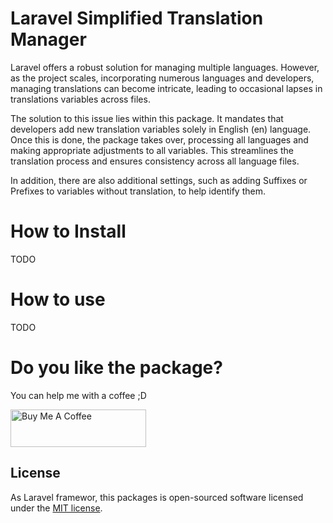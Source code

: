 # Laravel Simplified Translation Manager

Laravel offers a robust solution for managing multiple languages. However, as the project scales, incorporating numerous languages and developers, managing translations can become intricate, leading to occasional lapses in translations variables across files.

The solution to this issue lies within this package. It mandates that developers add new translation variables solely in English (en) language. Once this is done, the package takes over, processing all languages and making appropriate adjustments to all variables. This streamlines the translation process and ensures consistency across all language files.

In addition, there are also additional settings, such as adding Suffixes or Prefixes to variables without translation, to help identify them.

# How to Install

TODO

# How to use

TODO

# Do you like the package?

You can help me with a coffee ;D

<a href="https://www.buymeacoffee.com/vagkaefer" target="_blank">
  <img src="https://cdn.buymeacoffee.com/buttons/v2/default-yellow.png" alt="Buy Me A Coffee" style="height: 60px !important;width: 217px !important;" >
</a>


## License

As Laravel framewor, this packages is open-sourced software licensed under the [MIT license](https://opensource.org/licenses/MIT).
